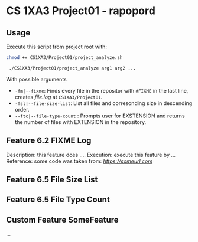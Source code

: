 #  CS 1XA3 Project01 - rapopord
## Usage
   Execute this script from project root with:
   ```bash
   chmod +x CS1XA3/Project01/project_analyze.sh
  ```
  ```
   ./CS1XA3/Project01/project_analyze arg1 arg2 ...
   ```
   With possible arguments
* `-fm|--fixme`: Finds every file in the repositor with `#FIXME` in the last line, creates *file.log* at `CS1XA3/Project01`.
* `-fsl|--file-size-list`: List all files and corresonding size in descending order.
* `--ftc|--file-type-count` : Prompts user for EXSTENSION and returns the number of files with  EXTENSION in the repository.
      

## Feature 6.2 **FIXME Log**
 Description: this feature does ....
 Execution: execute this feature by ...
 Reference: some code was taken from: *https://someurl.com*

   
## Feature 6.5 **File Size List**

## Feature 6.5 **File Type Count**

## Custom Feature SomeFeature
  ...
